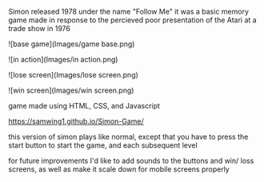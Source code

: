 Simon
released 1978 under the name "Follow Me"
it was a basic memory game made in response to the percieved poor presentation of the Atari at a trade show in 1976

![base game](Images/game base.png)

![in action](Images/in action.png)

![lose screen](Images/lose screen.png)

![win screen](Images/win screen.png)

game made using HTML, CSS, and Javascript

https://samwing1.github.io/Simon-Game/ 

this version of simon plays like normal, except that you have to press the start button to start the game, and each subsequent level

for future improvements I'd like to add sounds to the buttons and win/ loss screens, as well as make it scale down for mobile screens properly
